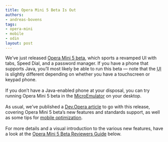 ```yaml
---
title: Opera Mini 5 Beta Is Out
authors:
- andreas-bovens
tags:
- opera-mini
- mobile
- odin
layout: post
---
```

We’ve just released <a href="http://www.opera.com/mini/next/">Opera Mini 5 beta</a>, which sports a revamped UI with tabs, Speed Dial, and a password manager. If you have a phone that supports Java, you’ll most likely be able to run this beta — note that the <abbr title="User Interface">UI</abbr> is slightly different depending on whether you have a touchscreen or keypad phone. <br/><br/>If you don’t have a Java-enabled phone at your disposal, you can try running Opera Mini 5 beta in the <a href="http://www.flickr.com/photos/redux/3925099775/">MicroEmulator</a> on your desktop.<br/><br/>As usual, we’ve published a <a href="http://dev.opera.com/articles/view/opera-mini-5-beta-developers/">Dev.Opera article</a> to go with this release, covering Opera Mini 5 beta’s new features and standards support, as well as some tips for <a href="http://dev.opera.com/articles/view/opera-mini-5-beta-developers/#optimizing">mobile optimization</a>. <br/><br/>For more details and a visual introduction to the various new features, have a look at the <a href="http://www.youtube.com/watch?v=joBaCW8abNE">Opera Mini 5 Beta Reviewers Guide</a> below.<br/><br/><object width="425" height="344"><param name="movie" value="http://www.youtube.com/v/joBaCW8abNE&amp;hl=en&amp;fs=1&amp;rel=0" /><param name="allowFullScreen" value="true" /><param name="allowscriptaccess" value="never" /><embed src="http://www.youtube.com/v/joBaCW8abNE&amp;hl=en&amp;fs=1&amp;rel=0" type="application/x-shockwave-flash" allowfullscreen="true" width="425" height="344" allowscriptaccess="never" /></object><br/><br/>
